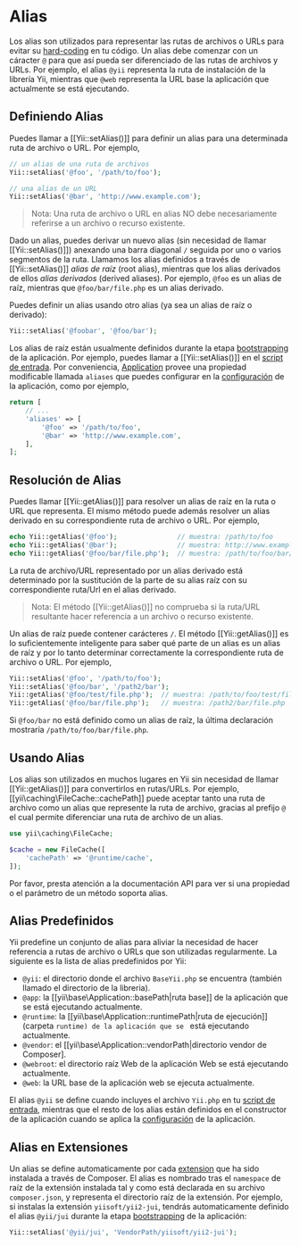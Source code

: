 Alias
=====

Los alias son utilizados para representar las rutas de archivos o URLs para evitar su [hard-coding](http://es.wikipedia.org/wiki/Hard_code)
en tu código. Un alias debe comenzar con un cáracter `@` para que así pueda ser diferenciado de las rutas de archivos y URLs.
Por ejemplo, el alias `@yii` representa la ruta de instalación de la librería Yii, mientras que `@web` representa la
URL base la aplicación que actualmente se está ejecutando.

Definiendo Alias <a name="defining-aliases"></a>
----------------

Puedes llamar a [[Yii::setAlias()]] para definir un alias para una determinada ruta de archivo o URL. Por ejemplo,

```php
// un alias de una ruta de archivos
Yii::setAlias('@foo', '/path/to/foo');

// una alias de un URL
Yii::setAlias('@bar', 'http://www.example.com');
```

> Nota: Una ruta de archivo o URL en alias NO debe necesariamente referirse a un archivo o recurso existente.

Dado un alias, puedes derivar un nuevo alias (sin necesidad de llamar [[Yii::setAlias()]]) anexando una barra diagonal `/`
seguida por uno o varios segmentos de la ruta. Llamamos los alias definidos a través de [[Yii::setAlias()]]
*alias de raíz* (root alias), mientras que los alias derivados de ellos *alias derivados* (derived aliases). Por ejemplo,
`@foo` es un alias de raíz, mientras que `@foo/bar/file.php` es un alias derivado.

Puedes definir un alias usando otro alias (ya sea un alias de raíz o derivado):

```php
Yii::setAlias('@foobar', '@foo/bar');
```

Los alias de raíz están usualmente definidos durante la etapa [bootstrapping](runtime-bootstrapping.md) de la aplicación.
Por ejemplo, puedes llamar a [[Yii::setAlias()]] en el [script de entrada](structure-entry-scripts.md).
Por conveniencia, [Application](structure-applications.md) provee una propiedad modificable llamada `aliases` que puedes
configurar en la [configuración](concept-configurations.md) de la aplicación, como por ejemplo,

```php
return [
    // ...
    'aliases' => [
        '@foo' => '/path/to/foo',
        '@bar' => 'http://www.example.com',
    ],
];
```


Resolución de Alias <a name="resolving-aliases"></a>
-------------------

Puedes llamar [[Yii::getAlias()]] para resolver un alias de raíz en la ruta o URL que representa. El mismo método puede
además resolver un alias derivado en su correspondiente ruta de archivo o URL. Por ejemplo,

```php
echo Yii::getAlias('@foo');               // muestra: /path/to/foo
echo Yii::getAlias('@bar');               // muestra: http://www.example.com
echo Yii::getAlias('@foo/bar/file.php');  // muestra: /path/to/foo/bar/file.php
```

La ruta de archivo/URL representado por un alias derivado está determinado por la sustitución de la parte de su alias raíz
con su correspondiente ruta/Url en el alias derivado.

> Nota: El método [[Yii::getAlias()]] no comprueba si la ruta/URL resultante hacer referencia a un archivo o recurso existente.


Un alias de raíz puede contener carácteres `/`. El método [[Yii::getAlias()]] es lo suficientemente inteligente para saber
qué parte de un alias es un alias de raíz y por lo tanto determinar correctamente la correspondiente ruta de archivo o URL.
Por ejemplo,

```php
Yii::setAlias('@foo', '/path/to/foo');
Yii::setAlias('@foo/bar', '/path2/bar');
Yii::getAlias('@foo/test/file.php');  // muestra: /path/to/foo/test/file.php
Yii::getAlias('@foo/bar/file.php');   // muestra: /path2/bar/file.php
```

Si `@foo/bar` no está definido como un alias de raíz, la última declaración mostraría `/path/to/foo/bar/file.php`.


Usando Alias <a name="using-aliases"></a>
------------

Los alias son utilizados en muchos lugares en Yii sin necesidad de llamar [[Yii::getAlias()]] para convertirlos en rutas/URLs.
Por ejemplo, [[yii\caching\FileCache::cachePath]] puede aceptar tanto una ruta de archivo como un alias que represente
la ruta de archivo, gracias al prefijo `@` el cual permite diferenciar una ruta de archivo de un alias.

```php
use yii\caching\FileCache;

$cache = new FileCache([
    'cachePath' => '@runtime/cache',
]);
```

Por favor, presta atención a la documentación API para ver si una propiedad o el parámetro de un método soporta alias.

Alias Predefinidos <a name="predefined-aliases"></a>
------------------

Yii predefine un conjunto de alias para aliviar la necesidad de hacer referencia a rutas de archivo o URLs que son
utilizadas regularmente. La siguiente es la lista de alias predefinidos por Yii:

- `@yii`: el directorio donde el archivo `BaseYii.php` se encuentra (también llamado el directorio de la libreria).
- `@app`: la [[yii\base\Application::basePath|ruta base]] de la aplicación que se está ejecutando actualmente.
- `@runtime`: la [[yii\base\Application::runtimePath|ruta de ejecución]] (carpeta `runtime) de la aplicación que se `
   está ejecutando actualmente.
- `@vendor`: el [[yii\base\Application::vendorPath|directorio vendor de Composer].
- `@webroot`: el directorio raíz Web de la aplicación Web se está ejecutando actualmente.
- `@web`: la URL base de la aplicación web se ejecuta actualmente.

El alias `@yii` se define cuando incluyes el archivo `Yii.php` en tu [script de entrada](structure-entry-scripts.md),
mientras que el resto de los alias están definidos en el constructor de la aplicación cuando se aplica la
[configuración](concept-configurations.md) de la aplicación.


Alias en Extensiones <a name="extension-aliases"></a>
--------------------

Un alias se define automaticamente por cada [extension](structure-extensions.md) que ha sido instalada a través de Composer.
El alias es nombrado tras el `namespace` de raíz de la extensión instalada tal y como está declarada en su archivo `composer.json`,
y representa el directorio raíz de la extensión. Por ejemplo, si instalas la extensión `yiisoft/yii2-jui`, tendrás
automaticamente definido el alias `@yii/jui` durante la etapa [bootstrapping](runtime-bootstrapping.md) de la aplicación:

```php
Yii::setAlias('@yii/jui', 'VendorPath/yiisoft/yii2-jui');
```
